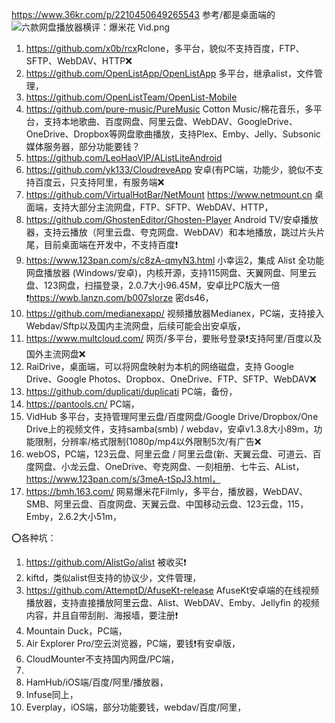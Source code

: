 https://www.36kr.com/p/2210450649265543 参考/都是桌面端的
![六款网盘播放器横评：爆米花  Vid.png](https://github.com/user-attachments/assets/4356ee0b-a6b7-4b82-8b2d-0219d009f689)

1. https://github.com/x0b/rcx​ Rclone，多平台，貌似不支持百度，FTP、SFTP、WebDAV、HTTP❌
2. https://github.com/OpenListApp/OpenListApp 多平台，继承alist，文件管理，
3. https://github.com/OpenListTeam/OpenList-Mobile 
4. https://github.com/pure-music/PureMusic Cotton Music/棉花音乐，多平台，支持本地歌曲、百度网盘、阿里云盘、WebDAV、GoogleDrive、OneDrive、Dropbox等网盘歌曲播放，支持Plex、Emby、Jelly、Subsonic媒体服务器，部分功能要钱？
5. https://github.com/LeoHaoVIP/AListLiteAndroid 
6. https://github.com/yk133/CloudreveApp 安卓(有PC端，功能少，貌似不支持百度云，只支持阿里，有服务端❌
7. https://github.com/VirtualHotBar/NetMount https://www.netmount.cn 桌面端，支持大部分主流网盘，FTP、SFTP、WebDAV、HTTP，
8. https://github.com/GhostenEditor/Ghosten-Player Android TV/安卓播放器，支持云播放（阿里云盘、夸克网盘、WebDAV）和本地播放，跳过片头片尾，目前桌面端在开发中，不支持百度❗
9. https://www.123pan.com/s/c8zA-qmyN3.html 小幸运2，集成 Alist 全功能网盘播放器 (Windows/安卓)，内核开源，支持115网盘、天翼网盘、阿里云盘、123网盘，扫描登录，2.0.7大小96.45M，安卓比PC版大一倍❗https://wwb.lanzn.com/b007slorze 密ds46，
10. https://github.com/medianexapp/ 视频播放器Medianex，PC端，支持接入Webdav/Sftp以及国内主流网盘，后续可能会出安卓版，
11. https://www.multcloud.com/ 网页/多平台，要账号登录❗️支持阿里/百度以及国外主流网盘❌
12. RaiDrive，桌面端，可以将网盘映射为本机的网络磁盘，支持 Google Drive、Google Photos、Dropbox、OneDrive、FTP、SFTP、WebDAV❌
13. https://github.com/duplicati/duplicati PC端，备份，
14. https://pantools.cn/ PC端，
15. VidHub 多平台，支持管理阿里云盘/百度网盘/Google Drive/Dropbox/One Drive上的视频文件，支持samba(smb) / webdav，安卓v1.3.8大小89m，功能限制，分辨率/格式限制(1080p/mp4以外限制5次/有广告❌
16. webOS，PC端，123云盘、阿里云盘 / 阿里云盘(新、天翼云盘、可道云、百度网盘、小龙云盘、OneDrive、夸克网盘、一刻相册、七牛云、AList，https://www.123pan.com/s/3meA-tSpJ3.html，
17. https://bmh.163.com/ 网易爆米花Filmly，多平台，播放器，WebDAV、SMB、阿里云盘、百度网盘、天翼云盘、中国移动云盘、123云盘，115，Emby，2.6.2大小51m，

⭕️各种坑：
1. https://github.com/AlistGo/alist 被收买❗️
2. kiftd，类似alist但支持的协议少，文件管理，
3. https://github.com/AttemptD/AfuseKt-release AfuseKt安卓端的在线视频播放器，支持直接播放阿里云盘、Alist、WebDAV、Emby、Jellyfin 的视频内容，并且自带刮削、海报墙，要注册❗
4. Mountain Duck，PC端，
5. Air Explorer Pro/空云浏览器，PC端，要钱❗有安卓版，
6. CloudMounter不支持国内网盘/PC端，
7. 
8. HamHub/iOS端/百度/阿里/播放器，
9. Infuse同上，
10. Everplay，iOS端，部分功能要钱，webdav/百度/阿里，
